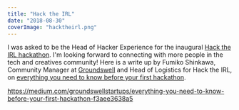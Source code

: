 ```yaml
---
title: "Hack the IRL"
date: "2018-08-30"
coverImage: "hacktheirl.png"
---
```


I was asked to be the Head of Hacker Experience for the inaugural [Hack the IRL hackathon](http://hacktheirl.com/). I'm looking forward to connecting with more people in the tech and creatives community! Here is a write up by Fumiko Shinkawa, Community Manager at [Groundswell](https://swellstartups.com/) and Head of Logistics for Hack the IRL, on [everything you need to know before your first hackathon](https://medium.com/groundswellstartups/everything-you-need-to-know-before-your-first-hackathon-f3aee3638a5).

https://medium.com/groundswellstartups/everything-you-need-to-know-before-your-first-hackathon-f3aee3638a5
